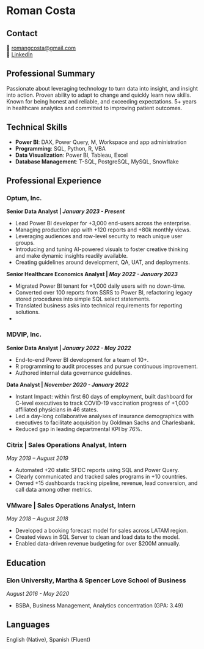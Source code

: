 # Roman Costa

## Contact
📧 romangcosta@gmail.com  
🔗 [LinkedIn](https://www.linkedin.com/in/romancosta)

## Professional Summary
Passionate about leveraging technology to turn data into insight, and insight into action. Proven ability to adapt to change and quickly learn new skills. Known for being honest and reliable, and exceeding expectations. 5+ years in healthcare analytics and committed to improving patient outcomes.

## Technical Skills
- **Power BI**: DAX, Power Query, M, Workspace and app administration
- **Programming**: SQL, Python, R, VBA
- **Data Visualization**: Power BI, Tableau, Excel
- **Database Management**: T-SQL, PostgreSQL, MySQL, Snowflake

## Professional Experience

### Optum, Inc.
**Senior Data Analyst | *January 2023 - Present***
- Lead Power BI developer for +3,000 end-users across the enterprise. 
- Managing production app with +120 reports and +80k monthly views. 
- Leveraging audiences and row-level security to reach unique user groups.
- Introducing and tuning AI-powered visuals to foster creative thinking and make dynamic insights readily available.
- Creating guidelines around development, QA, UAT, and deployments.

**Senior Healthcare Economics Analyst | *May 2022 - January 2023***
- Migrated Power BI tenant for +1,000 daily users with no down-time.
- Converted over 100 reports from SSRS to Power BI, refactoring legacy stored procedures into simple SQL select statements.
- Translated business asks into technical requirements for reporting solutions.
- 
### MDVIP, Inc.
**Senior Data Analyst | *January 2022 - May 2022***
- End-to-end Power BI development for a team of 10+.
- R programming to audit processes and pursue continuous improvement.
- Authored internal data governance guidelines.
  
**Data Analyst | *November 2020 - January 2022***
- Instant Impact: within first 60 days of employment, built dashboard for C-level executives to track COVID-19 vaccination progress of +1,000 affiliated physicians in 46 states.
- Led a day-long collaborative analyses of insurance demographics with executives to facilitate acquisition by Goldman Sachs and Charlesbank.
- Reduced gap in leading departmental KPI by 76%.

### Citrix | Sales Operations Analyst, Intern
*May 2019 – August 2019*
- Automated +20 static SFDC reports using SQL and Power Query.
- Clearly communicated and tracked sales programs in +10 countries.
- Owned +15 dashboards tracking pipeline, revenue, lead conversion, and call data among other metrics. 

### VMware | Sales Operations Analyst, Intern
*May 2018 – August 2018*
- Developed a booking forecast model for sales across LATAM region.
- Created views in SQL Server to clean and load data to the model.
- Enabled data-driven revenue budgeting for over $200M annually. 


## Education
### Elon University, Martha & Spencer Love School of Business
*August 2016 - May 2020*
- BSBA, Business Management, Analytics concentration (GPA: 3.49)

## Languages
English (Native), Spanish (Fluent)
